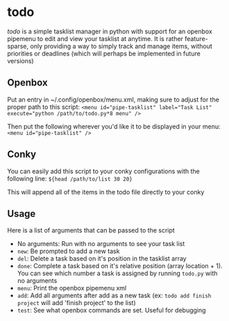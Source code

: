 # todo
*todo* is a simple tasklist manager in python with support for an openbox pipemenu to edit and view your tasklist at anytime. It is rather feature-sparse, only providing a way to simply track and manage items, without priorities or deadlines (which will perhaps be implemented in future versions)

## Openbox
Put an entry in ~/.config/openbox/menu.xml, making sure to adjust for the proper path to this script:
`<menu id="pipe-tasklist" label="Task List" execute="python /path/to/todo.py*8 menu" />`

Then put the following wherever you'd like it to be displayed in your menu:
`<menu id="pipe-tasklist" />`

## Conky
You can easily add this script to your conky configurations with the following line:
`${head /path/to/list 30 20}`

This will append all of the items in the todo file directly to your conky

## Usage
Here is a list of arguments that can be passed to the script
- No arguments: Run with no arguments to see your task list
- `new`: Be prompted to add a new task
- `del`: Delete a task based on it's position in the tasklist array
- `done`: Complete a task based on it's relative position (array location + 1). You can see which number a task is assigned by running `todo.py` with no arguments
- `menu`: Print the openbox pipemenu xml
- `add`: Add all arguments after add as a new task (ex: `todo add finish project` will add 'finish project' to the list)
- `test`: See what openbox commands are set. Useful for debugging

